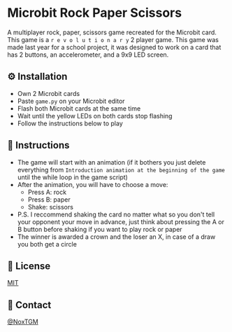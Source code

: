 # Microbit Rock Paper Scissors

A multiplayer rock, paper, scissors game recreated for the Microbit card. This game is a `r e v o l u t i o n a r y` 2 player game. This game was made last year for a school project, it was designed to work on a card that has 2 buttons, an accelerometer, and a 9x9 LED screen.

## ⚙️ Installation

* Own 2 Microbit cards
* Paste `game.py` on your Microbit editor
* Flash both Microbit cards at the same time
* Wait until the yellow LEDs on both cards stop flashing
* Follow the instructions below to play

## 📃 Instructions

* The game will start with an animation (if it bothers you just delete everything from `Introduction animation at the beginning of the game` until the while loop in the game script)
* After the animation, you will have to choose a move:
    - Press A: rock
    - Press B: paper
    - Shake: scissors
* P.S. I reccommend shaking the card no matter what so you don't tell your opponent your move in advance, just think about pressing the A or B button before shaking if you want to play rock or paper
* The winner is awarded a crown and the loser an X, in case of a draw you both get a circle

## 🔑 License

[MIT](https://choosealicense.com/licenses/mit/)

## 🔗 Contact

[@NoxTGM](https://github.com/NoxTGM)
